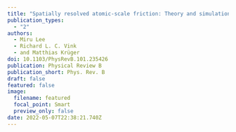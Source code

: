 ```yaml
---
title: "Spatially resolved atomic-scale friction: Theory and simulation"
publication_types:
  - "2"
authors:
  - Miru Lee
  - Richard L. C. Vink
  - and Matthias Krüger
doi: 10.1103/PhysRevB.101.235426
publication: Physical Review B
publication_short: Phys. Rev. B
draft: false
featured: false
image:
  filename: featured
  focal_point: Smart
  preview_only: false
date: 2022-05-07T22:38:21.740Z
---
```

